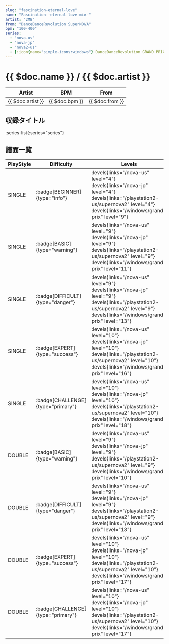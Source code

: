 ```yaml
---
slug: "fascination-eternal-love"
name: "Fascination -eternal love mix-"
artist: "2MB"
from: "DanceDanceRevolution SuperNOVA"
bpm: "100-400"
series:
  - "nova-us"
  - "nova-jp"
  - "nova2-us"
  - [:icon{name="simple-icons:windows"} DanceDanceRevolution GRAND PRIX (グランプリプレー)](/windows/grand-prix)
---
```


# {{ $doc.name }} / {{ $doc.artist }}

|Artist|BPM|From|
|------|---|----|
|{{ $doc.artist }}|{{ $doc.bpm }}|{{ $doc.from }}|

## 収録タイトル

:series-list{:series="series"}

## 譜面一覧

|PlayStyle|Difficulty|Levels|Notes|Movie|
|---------|----------|------|-----|-----|
|SINGLE| :badge[BEGINNER]{type="info"}| :levels{links="/nova-us" level="4"} :levels{links="/nova-jp" level="4"} :levels{links="/playstation2-us/supernova2" level="4"}  :levels{links="/windows/grand-prix" level="9"}|226/2||
|SINGLE| :badge[BASIC]{type="warning"}| :levels{links="/nova-us" level="9"} :levels{links="/nova-jp" level="9"} :levels{links="/playstation2-us/supernova2" level="9"}  :levels{links="/windows/grand-prix" level="11"}|288/6||
|SINGLE| :badge[DIFFICULT]{type="danger"}| :levels{links="/nova-us" level="9"} :levels{links="/nova-jp" level="9"} :levels{links="/playstation2-us/supernova2" level="9"}  :levels{links="/windows/grand-prix" level="13"}|395/1||
|SINGLE| :badge[EXPERT]{type="success"}| :levels{links="/nova-us" level="10"} :levels{links="/nova-jp" level="10"} :levels{links="/playstation2-us/supernova2" level="10"}  :levels{links="/windows/grand-prix" level="16"}|588/6||
|SINGLE| :badge[CHALLENGE]{type="primary"}| :levels{links="/nova-us" level="10"} :levels{links="/nova-jp" level="10"} :levels{links="/playstation2-us/supernova2" level="10"}  :levels{links="/windows/grand-prix" level="18"}|572/14||
|DOUBLE| :badge[BASIC]{type="warning"}| :levels{links="/nova-us" level="9"} :levels{links="/nova-jp" level="9"} :levels{links="/playstation2-us/supernova2" level="9"}  :levels{links="/windows/grand-prix" level="10"}|278/20||
|DOUBLE| :badge[DIFFICULT]{type="danger"}| :levels{links="/nova-us" level="9"} :levels{links="/nova-jp" level="9"} :levels{links="/playstation2-us/supernova2" level="9"}  :levels{links="/windows/grand-prix" level="13"}|371/4||
|DOUBLE| :badge[EXPERT]{type="success"}| :levels{links="/nova-us" level="10"} :levels{links="/nova-jp" level="10"} :levels{links="/playstation2-us/supernova2" level="10"}  :levels{links="/windows/grand-prix" level="17"}|584/3||
|DOUBLE| :badge[CHALLENGE]{type="primary"}| :levels{links="/nova-us" level="10"} :levels{links="/nova-jp" level="10"} :levels{links="/playstation2-us/supernova2" level="10"}  :levels{links="/windows/grand-prix" level="17"}|581/2||
